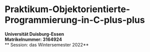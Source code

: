 # Praktikum-Objektorientierte-Programmierung-in-C-plus-plus <br />
**Universität Duisburg-Essen** <br />
**Matrikelnummer: 3164924** <br />
** Session: das Wintersemester 2022** <br />
